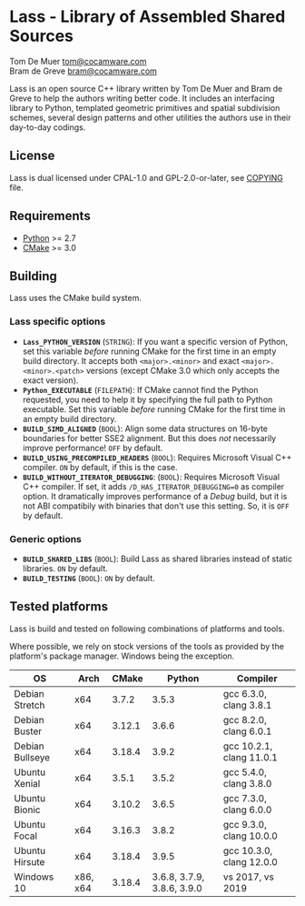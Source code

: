 Lass - Library of Assembled Shared Sources
==========================================

Tom De Muer <tom@cocamware.com>  
Bram de Greve <bram@cocamware.com>

Lass is an open source C++ library written by Tom De Muer and Bram de Greve to
help the authors writing better code. It includes an interfacing library to 
Python, templated geometric primitives and spatial subdivision schemes, several
design patterns and other utilities the authors use in their day-to-day 
codings.


License
-------

Lass is dual licensed under CPAL-1.0 and GPL-2.0-or-later, see 
[COPYING](./COPYING) file.


Requirements
------------

-   [Python](https://www.python.org/) >= 2.7
-   [CMake](https://cmake.org/) >= 3.0


Building
--------

Lass uses the CMake build system.

### Lass specific options

-   **`Lass_PYTHON_VERSION`** (`STRING`): If you want a specific version of
    Python, set this variable *before* running CMake for the first time
    in an empty build directory. It accepts both `<major>.<minor>` and exact
    `<major>.<minor>.<patch>` versions (except CMake 3.0 which only accepts the
    exact version).
-   **`Python_EXECUTABLE`** (`FILEPATH`): If CMake cannot find the Python
    requested, you need to help it by specifying the full path to Python
    executable. Set this variable *before* running CMake for the first time
    in an empty build directory.
-   **`BUILD_SIMD_ALIGNED`** (`BOOL`): Align some data structures on 16-byte
    boundaries for better SSE2 alignment. But this does *not* necessarily
    improve performance! `OFF` by default.
-   **`BUILD_USING_PRECOMPILED_HEADERS`** (`BOOL`): Requires Microsoft Visual
    C++ compiler. `ON` by default, if this is the case.
-   **`BUILD_WITHOUT_ITERATOR_DEBUGGING`**: (`BOOL`): Requires Microsoft Visual
    C++ compiler. If set, it adds `/D_HAS_ITERATOR_DEBUGGING=0` as compiler
    option. It dramatically improves performance of a *Debug* build, but it
    is not ABI compatibily with binaries that don't use this setting. So, it is
    `OFF` by default.

### Generic options

-   **`BUILD_SHARED_LIBS`** (`BOOL`): Build Lass as shared libraries instead
    of static libraries. `ON` by default.
-   **`BUILD_TESTING`** (`BOOL`): `ON` by default.


Tested platforms
----------------

Lass is build and tested on following combinations of platforms and tools.

Where possible, we rely on stock versions of the tools as provided by the
platform's package manager. Windows being the exception.

| OS               | Arch     | CMake  | Python                     | Compiler                  |
|------------------|----------|--------|----------------------------|---------------------------|
| Debian Stretch   | x64      | 3.7.2  | 3.5.3                      | gcc 6.3.0, clang 3.8.1    |
| Debian Buster    | x64      | 3.12.1 | 3.6.6                      | gcc 8.2.0, clang 6.0.1    |
| Debian Bullseye  | x64      | 3.18.4 | 3.9.2                      | gcc 10.2.1, clang 11.0.1  |
| Ubuntu Xenial    | x64      | 3.5.1  | 3.5.2                      | gcc 5.4.0, clang 3.8.0    |
| Ubuntu Bionic    | x64      | 3.10.2 | 3.6.5                      | gcc 7.3.0, clang 6.0.0    |
| Ubuntu Focal     | x64      | 3.16.3 | 3.8.2                      | gcc 9.3.0, clang 10.0.0   |
| Ubuntu Hirsute   | x64      | 3.18.4 | 3.9.5                      | gcc 10.3.0, clang 12.0.0  |
| Windows 10       | x86, x64 | 3.18.4 | 3.6.8, 3.7.9, 3.8.6, 3.9.0 | vs 2017, vs 2019          |
